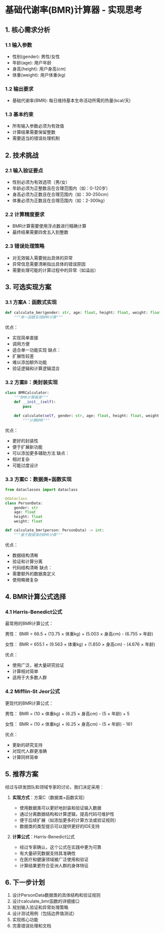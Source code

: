 # 基础代谢率(BMR)计算器 - 实现思考

## 1. 核心需求分析

### 1.1 输入参数
- 性别(gender): 男性/女性
- 年龄(age): 用户年龄
- 身高(height): 用户身高(cm)
- 体重(weight): 用户体重(kg)

### 1.2 输出要求
- 基础代谢率(BMR): 每日维持基本生命活动所需的热量(kcal/天)

### 1.3 基本约束
- 所有输入参数必须为有效值
- 计算结果需要保留整数
- 需要适当的错误处理机制

## 2. 技术挑战

### 2.1 输入验证要点
- 性别必须为有效选项（男/女）
- 年龄必须为正整数且在合理范围内（如：0-120岁）
- 身高必须为正数且在合理范围内（如：30-250cm）
- 体重必须为正数且在合理范围内（如：2-300kg）

### 2.2 计算精度要求
- BMR计算需要使用浮点数进行精确计算
- 最终结果需要四舍五入到整数

### 2.3 错误处理策略
- 对无效输入需要抛出具体的异常
- 异常信息需要清晰指出具体的错误原因
- 需要处理可能的计算过程中的异常（如溢出）

## 3. 可选实现方案

### 3.1 方案A：函数式实现
```python
def calculate_bmr(gender: str, age: float, height: float, weight: float) -> int:
    """单一函数实现BMR计算"""
```
优点：
- 实现简单直接
- 调用方便
- 适合单一功能实现
缺点：
- 扩展性较差
- 难以添加额外功能
- 验证逻辑和计算逻辑混合

### 3.2 方案B：类封装实现
```python
class BMRCalculator:
    """BMR计算器类"""
    def __init__(self):
        pass
    
    def calculate(self, gender: str, age: float, height: float, weight: float) -> int:
        """计算BMR"""
```
优点：
- 更好的封装性
- 便于扩展新功能
- 可以添加更多辅助方法
缺点：
- 相对复杂
- 可能过度设计

### 3.3 方案C：数据类+函数实现
```python
from dataclasses import dataclass

@dataclass
class PersonData:
    gender: str
    age: float
    height: float
    weight: float

def calculate_bmr(person: PersonData) -> int:
    """基于数据类的BMR计算"""
```
优点：
- 数据结构清晰
- 验证和计算分离
- 代码结构清晰
缺点：
- 需要额外的数据类定义
- 使用略微复杂

## 4. BMR计算公式选择

### 4.1 Harris-Benedict公式
最常用的BMR计算公式：

男性：
BMR = 66.5 + (13.75 × 体重kg) + (5.003 × 身高cm) - (6.755 × 年龄)

女性：
BMR = 655.1 + (9.563 × 体重kg) + (1.850 × 身高cm) - (4.676 × 年龄)

优点：
- 使用广泛，被大量研究验证
- 计算相对简单
- 适用于大多数人群

### 4.2 Mifflin-St Jeor公式
更现代的BMR计算公式：

男性：
BMR = (10 × 体重kg) + (6.25 × 身高cm) - (5 × 年龄) + 5

女性：
BMR = (10 × 体重kg) + (6.25 × 身高cm) - (5 × 年龄) - 161

优点：
- 更新的研究支持
- 对现代人群更准确
- 计算同样简单

## 5. 推荐方案

经过与研发团队和领域专家的讨论，我们决定采用：

1. **实现方式**：方案C（数据类+函数实现）
   - 使用数据类可以更好地封装和验证输入数据
   - 通过分离数据结构和计算逻辑，提高代码可维护性
   - 便于后续扩展（如添加更多的计算方法或验证规则）
   - 数据类的类型提示可以提供更好的IDE支持

2. **计算公式**：Harris-Benedict公式
   - 经过专家确认，这个公式在实践中更为可靠
   - 有大量研究数据支持其准确性
   - 在医疗和健康领域被广泛使用和验证
   - 计算结果更符合亚洲人群的身体特征

## 6. 下一步计划

1. 设计PersonData数据类的具体结构和验证规则
2. 设计calculate_bmr函数的详细接口
3. 规划输入验证和异常处理策略
4. 设计测试用例（包括边界值测试）
5. 实现核心功能
6. 完善错误处理和文档 